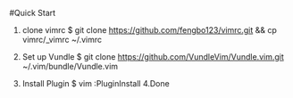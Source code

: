 #Quick Start

1. clone vimrc
    $ git clone https://github.com/fengbo123/vimrc.git && cp vimrc/_vimrc ~/.vimrc

2. Set up Vundle
    $ git clone https://github.com/VundleVim/Vundle.vim.git ~/.vim/bundle/Vundle.vim

3. Install Plugin
    $ vim
    :PluginInstall
4.Done
